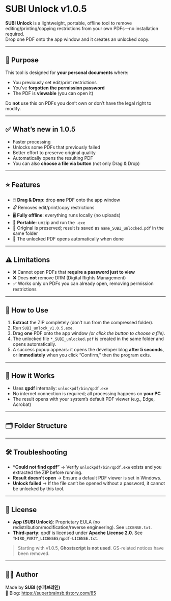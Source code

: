 # SUBI Unlock v1.0.5

**SUBI Unlock** is a lightweight, portable, offline tool to remove editing/printing/copying restrictions from your own PDFs—no installation required.  
Drop one PDF onto the app window and it creates an unlocked copy.

---

## 🧭 Purpose

This tool is designed for **your personal documents** where:

- You previously set edit/print restrictions
- You’ve **forgotten the permission password**
- The PDF is **viewable** (you can open it)

Do **not** use this on PDFs you don’t own or don’t have the legal right to modify.

---

## ✅ What’s new in 1.0.5

- Faster processing
- Unlocks some PDFs that previously failed
- Better effort to preserve original quality
- Automatically opens the resulting PDF
- You can also **choose a file via button** (not only Drag & Drop)

---

## ⭐ Features

- 🖱️ **Drag & Drop**: drop **one** PDF onto the app window
- 🔓 Removes edit/print/copy restrictions
- 🖥️ **Fully offline**: everything runs locally (no uploads)
- 🚫 **Portable**: unzip and run the `.exe`
- 📄 Original is preserved; result is saved as `name_SUBI_unlocked.pdf` in the same folder
- 👀 The unlocked PDF opens automatically when done

---

## ⚠️ Limitations

- ❌ Cannot open PDFs that **require a password just to view**
- ❌ Does **not** remove DRM (Digital Rights Management)
- ✅ Works only on PDFs you can already open, removing permission restrictions

---

## 🚀 How to Use

1. **Extract** the ZIP completely (don’t run from the compressed folder).  
2. Run `SUBI_unlock_v1.0.5.exe`.  
3. Drag **one** PDF onto the app window *(or click the button to choose a file)*.  
4. The unlocked file `*_SUBI_unlocked.pdf` is created in the same folder and opens automatically.  
5. A success popup appears: it opens the developer blog **after 5 seconds**, or **immediately** when you click “Confirm,” then the program exits.

---

## 🧩 How it Works

- Uses **qpdf** internally: `unlockpdf/bin/qpdf.exe`  
- No internet connection is required; all processing happens on **your PC**  
- The result opens with your system’s default PDF viewer (e.g., Edge, Acrobat)

---

## 🗂️ Folder Structure


---

## 🛠️ Troubleshooting

- **“Could not find qpdf”** → Verify `unlockpdf/bin/qpdf.exe` exists and you extracted the ZIP before running.  
- **Result doesn’t open** → Ensure a default PDF viewer is set in Windows.  
- **Unlock failed** → If the file can’t be opened without a password, it cannot be unlocked by this tool.

---

## 📜 License

- **App (SUBI Unlock)**: Proprietary EULA (no redistribution/modification/reverse engineering). See `LICENSE.txt`.  
- **Third-party**: qpdf is licensed under **Apache License 2.0**. See `THIRD_PARTY_LICENSES/qpdf-LICENSE.txt`.

> Starting with v1.0.5, **Ghostscript is not used**. GS-related notices have been removed.

---

## 👨‍💻 Author

Made by **SUBI (슈퍼브레인)**  
🔗 Blog: <https://superbrainsb.tistory.com/85>
